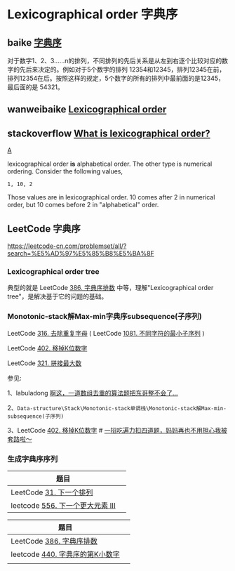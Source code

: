 # Lexicographical order 字典序



## baike [字典序](https://baike.baidu.com/item/%E5%AD%97%E5%85%B8%E5%BA%8F/7786229?fr=aladdin)

对于数字1、2、3......n的排列，不同排列的先后关系是从左到右逐个比较对应的数字的先后来决定的。例如对于5个数字的排列 12354和12345，排列12345在前，排列12354在后。按照这样的规定，5个数字的所有的排列中最前面的是12345，最后面的是 54321。



## wanweibaike [Lexicographical order](https://en.wanweibaike.com/wiki-Lexicographical%20order)



## stackoverflow [What is lexicographical order?](https://stackoverflow.com/questions/45950646/what-is-lexicographical-order)



[A](https://stackoverflow.com/a/45950665)

lexicographical order **is** alphabetical order. The other type is numerical ordering. Consider the following values,

```
1, 10, 2
```

Those values are in lexicographical order. 10 comes after 2 in numerical order, but 10 comes before 2 in "alphabetical" order.



## LeetCode 字典序

https://leetcode-cn.com/problemset/all/?search=%E5%AD%97%E5%85%B8%E5%BA%8F

### Lexicographical order tree

典型的就是 LeetCode [386. 字典序排数](https://leetcode-cn.com/problems/lexicographical-numbers/) 中等，理解"Lexicographical order tree"，是解决基于它的问题的基础。

### Monotonic-stack解Max-min字典序subsequence(子序列)

LeetCode [316. 去除重复字母](https://leetcode-cn.com/problems/remove-duplicate-letters/) ( LeetCode [1081. 不同字符的最小子序列](https://leetcode-cn.com/problems/smallest-subsequence-of-distinct-characters/) )

LeetCode [402. 移掉K位数字](https://leetcode-cn.com/problems/remove-k-digits/)

LeetCode [321. 拼接最大数](https://leetcode-cn.com/problems/create-maximum-number/)



参见:

1、labuladong [啊这，一道数组去重的算法题把东哥整不会了…](https://mp.weixin.qq.com/s/Yq49ZBEW3DJx6nXk1fMusw)

2、`Data-structure\Stack\Monotonic-stack单调栈\Monotonic-stack解Max-min-subsequence(子序列)`

3、LeetCode [402. 移掉K位数字](https://leetcode-cn.com/problems/remove-k-digits/) # [一招吃遍力扣四道题，妈妈再也不用担心我被套路啦～](https://leetcode-cn.com/problems/remove-k-digits/solution/yi-zhao-chi-bian-li-kou-si-dao-ti-ma-ma-zai-ye-b-5/)



### 生成字典序序列



| 题目                                                         |      |
| ------------------------------------------------------------ | ---- |
| LeetCode [31. 下一个排列](https://leetcode-cn.com/problems/next-permutation/) |      |
| leetcode [556. 下一个更大元素 III](https://leetcode-cn.com/problems/next-greater-element-iii/) |      |



| 题目                                                         |      |
| ------------------------------------------------------------ | ---- |
| LeetCode [386. 字典序排数](https://leetcode-cn.com/problems/lexicographical-numbers/) |      |
| leetcode [440. 字典序的第K小数字](https://leetcode-cn.com/problems/k-th-smallest-in-lexicographical-order/) |      |
|                                                              |      |




